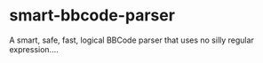 # smart-bbcode-parser
A smart, safe, fast, logical BBCode parser that uses no silly regular expression....
